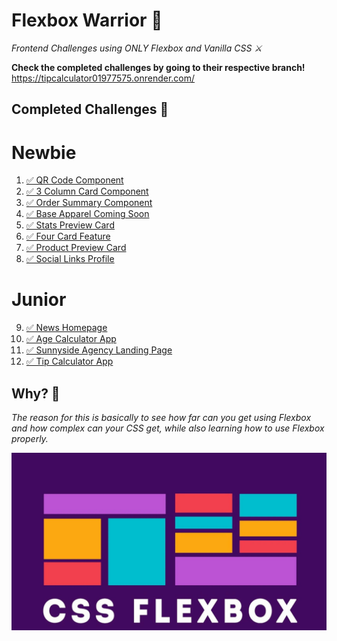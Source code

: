 # Flexbox Warrior 🥷

_Frontend Challenges using ONLY Flexbox and Vanilla CSS ⚔️_

**Check the completed challenges by going to their respective branch!**
https://tipcalculator01977575.onrender.com/
## Completed Challenges 🎯

# Newbie
1. [✅ QR Code Component](https://qr-code-component-taupe-mu.vercel.app/)
2. [✅ 3 Column Card Component](https://3-column-preview-card-component-lemon-xi.vercel.app/)
3. [✅ Order Summary Component](https://order-summary-component-omega-gold.vercel.app/)
4. [✅ Base Apparel Coming Soon](https://base-apparel-coming-soon.onrender.com)
5. [✅ Stats Preview Card](https://stats-preview-card-miaf.onrender.com)
6. [✅ Four Card Feature](https://four-card-feature.onrender.com)
7. [✅ Product Preview Card](https://product-preview-card-tymj.onrender.com)
8. [✅ Social Links Profile](https://sociallinksprofile9981.onrender.com/)
     
# Junior
9. [✅ News Homepage](https://news-homepage112.onrender.com/)
10. [✅ Age Calculator App](https://age-calculator-app12312.onrender.com/)
11. [✅ Sunnyside Agency Landing Page](https://sunnyside-agency-landing-page1241111.onrender.com/)
12. [✅ Tip Calculator App](https://tipcalculator01977575.onrender.com/)

## Why? 📌

_The reason for this is basically to see how far can you get using Flexbox and how complex can your CSS get, while also learning how to use Flexbox properly._

![wp](flexbox-w.jpg)
<!-- <img src="flexbox-w.jpg"  width="1280" height="720"> -->

